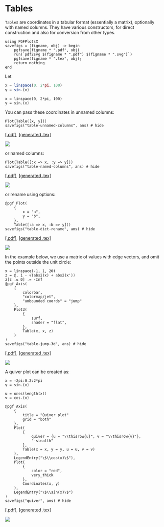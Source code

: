 # Tables

`Table`s are coordinates in a tabular format (essentially a matrix), optionally with named columns. They have various constructors, for direct construction and also for conversion from other types.


```@setup pgf
using PGFPlotsX
savefigs = (figname, obj) -> begin
    pgfsave(figname * ".pdf", obj)
    run(`pdf2svg $(figname * ".pdf") $(figname * ".svg")`)
    pgfsave(figname * ".tex", obj);
    return nothing
end
```

Let
```jl
x = linspace(0, 2*pi, 100)
y = sin.(x)
```

```@setup pgf
x = linspace(0, 2*pi, 100)
y = sin.(x)
```

You can pass these coordinates in unnamed columns:

```@example pgf
Plot(Table([x, y]))
savefigs("table-unnamed-columns", ans) # hide
```

[\[.pdf\]](table-unnamed-columns.pdf), [\[generated .tex\]](table-unnamed-columns.tex)

![](table-unnamed-columns.svg)

or named columns:

```@example pgf
Plot(Table([:x => x, :y => y]))
savefigs("table-named-columns", ans) # hide
```

[\[.pdf\]](table-named-columns.pdf), [\[generated .tex\]](table-named-columns.tex)

![](table-named-columns.svg)

or rename using options:

```@example pgf
@pgf Plot(
    {
        x = "a",
        y = "b",
    },
    Table([:a => x, :b => y]))
savefigs("table-dict-rename", ans) # hide
```

[\[.pdf\]](table-dict-rename.pdf), [\[generated .tex\]](table-dict-rename.tex)

![](table-dict-rename.svg)

In the example below, we use a matrix of values with edge vectors, and omit the points outside the unit circle:
```@example pgf
x = linspace(-1, 1, 20)
z = @. 1 - √(abs2(x) + abs2(x'))
z[z .≤ 0] .= -Inf
@pgf Axis(
    {
        colorbar,
        "colormap/jet",
        "unbounded coords" = "jump"
    },
    Plot3(
        {
            surf,
            shader = "flat",
        },
        Table(x, x, z)
    )
)
savefigs("table-jump-3d", ans) # hide
```

[\[.pdf\]](table-jump-3d.pdf), [\[generated .tex\]](table-jump-3d.tex)

![](table-jump-3d.svg)

A quiver plot can be created as:

```@example pgf
x = -2pi:0.2:2*pi
y = sin.(x)

u = ones(length(x))
v = cos.(x)

@pgf Axis(
    {
        title = "Quiver plot"
        grid = "both"
    },
    Plot(
        {
            quiver = {u = "\\thisrow{u}", v = "\\thisrow{v}"},
            "-stealth"
        },
        Table(x = x, y = y, u = u, v = v)
    ),
    LegendEntry("\$\\cos(x)\$"),
    Plot(
        {
            color = "red",
            very_thick
        },
        Coordinates(x, y)
    ),
    LegendEntry("\$\\sin(x)\$")
)
savefigs("quiver", ans) # hide
```

[\[.pdf\]](quiver.pdf), [\[generated .tex\]](quiver.tex)

![](quiver.svg)